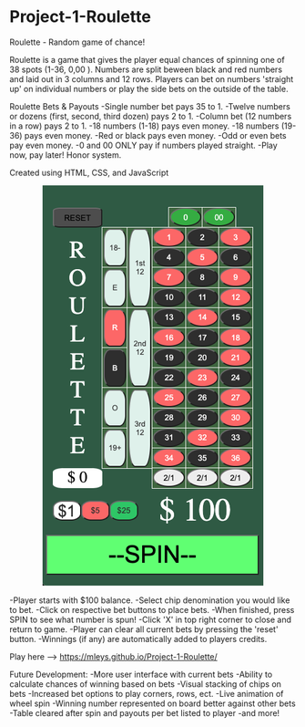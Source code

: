 # Project-1-Roulette
Roulette - Random game of chance!

Roulette is a game that gives the player equal chances of spinning one of 38 spots (1-36, 0,00 ). Numbers are split beween black and red numbers and laid out in 3 columns and 12 rows. Players can bet on numbers 'straight up' on individual numbers or play the side bets on the outside of the table. 


Roulette Bets & Payouts
-Single number bet pays 35 to 1.
-Twelve numbers or dozens (first, second, third dozen) pays 2 to 1.
-Column bet (12 numbers in a row) pays 2 to 1. 
-18 numbers (1-18) pays even money. 
-18 numbers (19-36) pays even money. 
-Red or black pays even money. 
-Odd or even bets pay even money.
-0 and 00 ONLY pay if numbers played straight.
-Play now, pay later! Honor system.



Created using HTML, CSS, and JavaScript

<p align="center">
    <img src="media/Roulette-01.png">
</p>

-Player starts with $100 balance. 
-Select chip denomination you would like to bet.
-Click on respective bet buttons to place bets.
-When finished, press SPIN to see what number is spun!
-Click 'X' in top right corner to close and return to game.
-Player can clear all current bets by pressing the 'reset' button.
-Winnings (if any) are automatically added to players credits.


Play here --> https://mleys.github.io/Project-1-Roulette/










Future Development:
-More user interface with current bets
-Ability to calculate chances of winning based on bets
-Visual stacking of chips on bets
-Increased bet options to play corners, rows, ect.
-Live animation of wheel spin
-Winning number represented on board better against other bets
-Table cleared after spin and payouts per bet listed to player
-and more!




